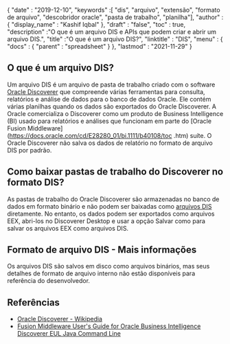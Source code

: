 {
  "date" : "2019-12-10",
  "keywords" :[ "dis", "arquivo", "extensão", "formato de arquivo", "descobridor oracle", "pasta de trabalho", "planilha"],
  "author" : {
    "display_name" : "Kashif Iqbal"
},
  "draft" : "false",
  "toc" : true,
  "description" :"O que é um arquivo DIS e APIs que podem criar e abrir um arquivo DIS.",
  "title" :"O que é um arquivo DIS?",
  "linktitle" : "DIS",
  "menu" : {
    "docs" : {
      "parent" : "spreadsheet"
}
},
  "lastmod" : "2021-11-29"
}

## O que é um arquivo DIS?

Um arquivo DIS é um arquivo de pasta de trabalho criado com o software [Oracle Discoverer](https://docs.oracle.com/cd/E28389_01/bi.1111/b40107/overview.htm) que compreende várias ferramentas para consulta, relatórios e análise de dados para o banco de dados Oracle. Ele contém várias planilhas quando os dados são exportados do Oracle Discoverer. A Oracle comercializa o Discoverer como um produto de Business Intelligence (BI) usado para relatórios e análises que funcionam em parte do [Oracle Fusion Middleware](https://docs.oracle.com/cd/E28280_01/bi.1111/b40108/toc .htm) suíte. O Oracle Discoverer não salva os dados de relatório no formato de arquivo DIS por padrão.

## Como baixar pastas de trabalho do Discoverer no formato DIS?

As pastas de trabalho do Oracle Discoverer são armazenadas no banco de dados em formato binário e não podem ser baixadas como [arquivos DIS](https://forums.oracle.com/ords/apexds/post/can-i-download-all-discoverer-workbooks-to-my-computer-4127) diretamente. No entanto, os dados podem ser exportados como arquivos EEX, abri-los no Discoverer Desktop e usar a opção Salvar como para salvar os arquivos EEX como arquivos DIS.

## Formato de arquivo DIS - Mais informações

Os arquivos DIS são salvos em disco como arquivos binários, mas seus detalhes de formato de arquivo interno não estão disponíveis para referência do desenvolvedor.

## Referências

* [Oracle Discoverer - Wikipedia](https://en.wikipedia.org/wiki/Oracle_Discoverer)
* [Fusion Middleware User's Guide for Oracle Business Intelligence Discoverer EUL Java Command Line](https://docs.oracle.com/cd/E28280_01/bi.1111/b40108/toc.htm)

